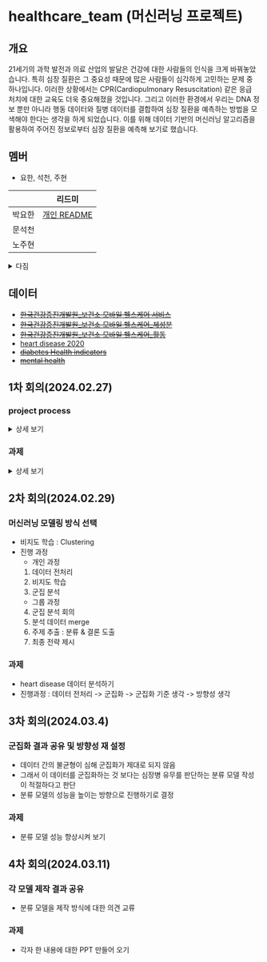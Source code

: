 # healthcare_team (머신러닝 프로젝트)

## 개요

21세기의 과학 발전과 의료 산업의 발달은 건강에 대한 사람들의 인식을 크게 바꿔놓았습니다. 특히 심장 질환은 그 중요성 때문에 많은 사람들이 심각하게 고민하는 문제 중 하나입니다. 이러한 상황에서는 CPR(Cardiopulmonary Resuscitation) 같은 응급 처치에 대한 교육도 더욱 중요해졌을 것입니다. 그리고 이러한 환경에서 우리는 DNA 정보 뿐만 아니라 행동 데이터와 질병 데이터를 결합하여 심장 질환을 예측하는 방법을 모색해야 한다는 생각을 하게 되었습니다. 이를 위해 데이터 기반의 머신러닝 알고리즘을 활용하여 주어진 정보로부터 심장 질환을 예측해 보기로 했습니다.

## 멤버
- 요한, 석천, 주현

||리드미|
|--|--|
|박요한|[개인 README](./docs/yohan/README.md)|
|문석천||
|노주현||

<details>
<summary>다짐</summary>

## 약속
- 작업 시 특이사항 슬랙에 남기기 


## 해야할 일
- 회의록
- 스케줄
- 데이터 분석 담당 분류

</details>

## 데이터
- ~~[한국건강증진개발원_보건소 모바일 헬스케어 서비스](https://www.data.go.kr/data/15068787/fileData.do#tab-layer-file)~~
- ~~[한국건강증진개발원_보건소 모바일 헬스케어_체성분](https://www.data.go.kr/data/15091595/fileData.do#tab-layer-file)~~
- ~~[한국건강증진개발원_보건소 모바일 헬스케어_활동](https://www.data.go.kr/data/15091596/fileData.do#tab-layer-file)~~
- [heart disease 2020](https://www.kaggle.com/datasets/aqleemkhan/heart-disease-2020/data)
- ~~[diabetes Health indicators](https://www.kaggle.com/datasets/alexteboul/diabetes-health-indicators-dataset)~~
- ~~[mental health](https://www.kaggle.com/datasets/dhivyeshrk/diseases-and-symptoms-dataset/data)~~

## 1차 회의(2024.02.27)
### project process
<details>
<summary>상세 보기</summary>

#### 1. 타겟
- 보건소의 모바일 헬스케어 서비스 develop
#### 2. 데이터
- 신체활동 : 안전 시 목표 심박수, 상담 차수, 활동 처방 구분, 하루활동 칼로리, 하루 활동 시간, 활동유효한계
- 체성분: 체중, 체질량지수
- 상담 : 운동상담, 영양상담, 건강상담
#### 3. 로드맵
- 신체활동, 체성분, 상담 데이터를 바탕으로 고객들을 grouping 해서 맞춤 서비스 제공 
</details>
 
### 과제
<details>
<summary>상세 보기</summary>

- 신체활동, 생체 데이터, 만성질환자 관련 데이터 더 가져오기
</details>

## 2차 회의(2024.02.29)
### 머신러닝 모델링 방식 선택
- 비지도 학습 : Clustering 
- 진행 과정
    + 개인 과정
    1. 데이터 전처리
    2. 비지도 학습
    3. 군집 분석 
    + 그룹 과정
    4. 군집 분석 회의
    5. 분석 데이터 merge
    6. 주제 추출 : 분류 & 결론 도출
    7. 최종 전략 제시 



### 과제
- heart disease 데이터 분석하기
- 진행과정 : 데이터 전처리 -> 군집화 -> 군집화 기준 생각 -> 방향성 생각

## 3차 회의(2024.03.4)
### 군집화 결과 공유 및 방향성 재 설정
- 데이터 간의 불균형이 심해 군집화가 제대로 되지 않음
- 그래서 이 데이터를 군집화하는 것 보다는 심장병 유무를 판단하는 분류 모델 작성이 적절하다고 판단
- 분류 모델의 성능을 높이는 방향으로 진행하기로 결정

### 과제
- 분류 모델 성능 향상시켜 보기


## 4차 회의(2024.03.11)
### 각 모델 제작 결과 공유
- 분류 모델을 제작 방식에 대한 의견 교류

### 과제
- 각자 한 내용에 대한 PPT 만들어 오기
